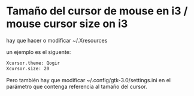 # Tamaño del cursor de mouse en i3 / mouse cursor size on i3

hay que hacer o modificar ~/.Xresources

un ejemplo es el siguente: 

```Bash
Xcursor.theme: Qogir
Xcursor.size: 20
```

Pero también hay que modificar ~/.config/gtk-3.0/settings.ini en el parámetro que contenga referencia al tamaño del cursor.

```
```
